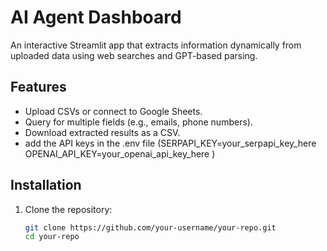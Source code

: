 # AI Agent Dashboard

An interactive Streamlit app that extracts information dynamically from uploaded data using web searches and GPT-based parsing.

## Features
- Upload CSVs or connect to Google Sheets.
- Query for multiple fields (e.g., emails, phone numbers).
- Download extracted results as a CSV.
- add the API keys in the .env file  (SERPAPI_KEY=your_serpapi_key_here
OPENAI_API_KEY=your_openai_api_key_here
)

## Installation
1. Clone the repository:
   ```bash
   git clone https://github.com/your-username/your-repo.git
   cd your-repo
